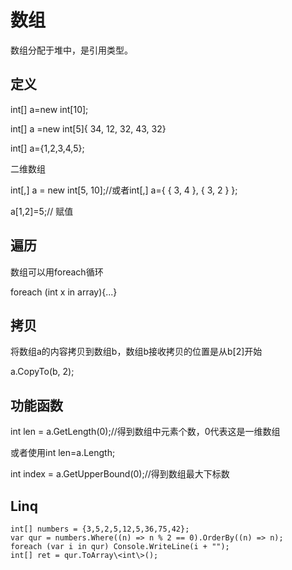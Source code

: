 数组
====

数组分配于堆中，是引用类型。

定义
----

int[] a=new int[10];

int[] a =new int[5]{ 34, 12, 32, 43, 32}

int[] a={1,2,3,4,5};

二维数组

int[,] a = new int[5, 10];//或者int[,] a={ { 3, 4 }, { 3, 2 } };

a[1,2]=5;// 赋值

遍历
----

数组可以用foreach循环

foreach (int x in array){...}

拷贝
----

将数组a的内容拷贝到数组b，数组b接收拷贝的位置是从b[2]开始

a.CopyTo(b, 2);

功能函数
--------

int len = a.GetLength(0);//得到数组中元素个数，0代表这是一维数组

或者使用int len=a.Length;

int index = a.GetUpperBound(0);//得到数组最大下标数

Linq
----

```
int[] numbers = {3,5,2,5,12,5,36,75,42};
var qur = numbers.Where((n) => n % 2 == 0).OrderBy((n) => n);
foreach (var i in qur) Console.WriteLine(i + "");
int[] ret = qur.ToArray\<int\>();
```
